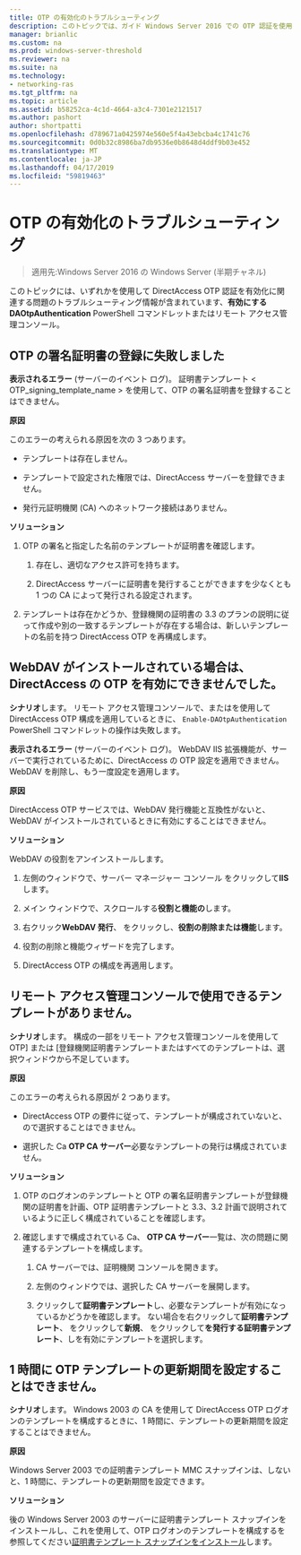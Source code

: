 ```yaml
---
title: OTP の有効化のトラブルシューティング
description: このトピックでは、ガイド Windows Server 2016 での OTP 認証を使用したリモート アクセスの展開の一部です。
manager: brianlic
ms.custom: na
ms.prod: windows-server-threshold
ms.reviewer: na
ms.suite: na
ms.technology:
- networking-ras
ms.tgt_pltfrm: na
ms.topic: article
ms.assetid: b58252ca-4c1d-4664-a3c4-7301e2121517
ms.author: pashort
author: shortpatti
ms.openlocfilehash: d789671a0425974e560e5f4a43ebcba4c1741c76
ms.sourcegitcommit: 0d0b32c8986ba7db9536e0b8648d4ddf9b03e452
ms.translationtype: MT
ms.contentlocale: ja-JP
ms.lasthandoff: 04/17/2019
ms.locfileid: "59819463"
---
```

# <a name="troubleshooting-enabling-otp"></a>OTP の有効化のトラブルシューティング

>適用先:Windows Server 2016 の Windows Server (半期チャネル)

このトピックには、いずれかを使用して DirectAccess OTP 認証を有効化に関連する問題のトラブルシューティング情報が含まれています、**有効にする DAOtpAuthentication** PowerShell コマンドレットまたはリモート アクセス管理コンソール。
  
## <a name="failed-to-enroll-the-otp-signing-certificate"></a>OTP の署名証明書の登録に失敗しました  
**表示されるエラー** (サーバーのイベント ログ)。 証明書テンプレート < OTP_signing_template_name > を使用して、OTP の署名証明書を登録することはできません。  
  
**原因**  
  
このエラーの考えられる原因を次の 3 つあります。  
  
-   テンプレートは存在しません。  
  
-   テンプレートで設定された権限では、DirectAccess サーバーを登録できません。  
  
-   発行元証明機関 (CA) へのネットワーク接続はありません。  
  
**ソリューション**  
  
1.  OTP の署名と指定した名前のテンプレートが証明書を確認します。  
  
    1.  存在し、適切なアクセス許可を持ちます。  
  
    2.  DirectAccess サーバーに証明書を発行することができますを少なくとも 1 つの CA によって発行される設定されます。  
  
2.  テンプレートは存在かどうか、登録機関の証明書の 3.3 のプランの説明に従って作成や別の一致するテンプレートが存在する場合は、新しいテンプレートの名前を持つ DirectAccess OTP を再構成します。  
  
## <a name="failed-to-enable-directaccess-otp-when-webdav-is-installed"></a>WebDAV がインストールされている場合は、DirectAccess の OTP を有効にできませんでした。  
**シナリオ**します。 リモート アクセス管理コンソールで、またはを使用して DirectAccess OTP 構成を適用しているときに、 `Enable-DAOtpAuthentication` PowerShell コマンドレットの操作は失敗します。  
  
**表示されるエラー** (サーバーのイベント ログ)。 WebDAV IIS 拡張機能が、サーバーで実行されているために、DirectAccess の OTP 設定を適用できません。 WebDAV を削除し、もう一度設定を適用します。  
  
**原因**  
  
DirectAccess OTP サービスでは、WebDAV 発行機能と互換性がないと、WebDAV がインストールされているときに有効にすることはできません。  
  
**ソリューション**  
  
WebDAV の役割をアンインストールします。  
  
1.  左側のウィンドウで、サーバー マネージャー コンソール をクリックして**IIS**します。  
  
2.  メイン ウィンドウで、スクロールする**役割と機能の**します。  
  
3.  右クリック**WebDAV 発行**、 をクリックし、**役割の削除または機能**します。  
  
4.  役割の削除と機能ウィザードを完了します。  
  
5.  DirectAccess OTP の構成を再適用します。  
  
## <a name="no-templates-available-in-the-remote-access-management-console"></a>リモート アクセス管理コンソールで使用できるテンプレートがありません。  
**シナリオ**します。 構成の一部をリモート アクセス管理コンソールを使用して OTP] または [登録機関証明書テンプレートまたはすべてのテンプレートは、選択ウィンドウから不足しています。  
  
**原因**  
  
このエラーの考えられる原因が 2 つあります。  
  
-   DirectAccess OTP の要件に従って、テンプレートが構成されていないと、ので選択することはできません。  
  
-   選択した Ca **OTP CA サーバー**必要なテンプレートの発行は構成されていません。  
  
**ソリューション**  
  
1.  OTP のログオンのテンプレートと OTP の署名証明書テンプレートが登録機関の証明書を計画、OTP 証明書テンプレートと 3.3、3.2 計画で説明されているように正しく構成されていることを確認します。  
  
2.  確認しますで構成されている Ca、 **OTP CA サーバー**一覧は、次の問題に関連するテンプレートを構成します。  
  
    1.  CA サーバーでは、証明機関 コンソールを開きます。  
  
    2.  左側のウィンドウでは、選択した CA サーバーを展開します。  
  
    3.  クリックして**証明書テンプレート**し、必要なテンプレートが有効になっているかどうかを確認します。 ない場合を右クリックして**証明書テンプレート**、 をクリックして**新規**、 をクリックして**を発行する証明書テンプレート**、しを有効にテンプレートを選択します。  
  
## <a name="cannot-set-renewal-period-of-otp-template-to-1-hour"></a>1 時間に OTP テンプレートの更新期間を設定することはできません。  
**シナリオ**します。 Windows 2003 の CA を使用して DirectAccess OTP ログオンのテンプレートを構成するときに、1 時間に、テンプレートの更新期間を設定することはできません。  
  
**原因**  
  
Windows Server 2003 での証明書テンプレート MMC スナップインは、しないと、1 時間に、テンプレートの更新期間を設定できます。  
  
**ソリューション**  
  
後の Windows Server 2003 のサーバーに証明書テンプレート スナップインをインストールし、これを使用して、OTP ログオンのテンプレートを構成するを参照してください[証明書テンプレート スナップインをインストール](https://technet.microsoft.com/library/cc732445.aspx)します。  
  


